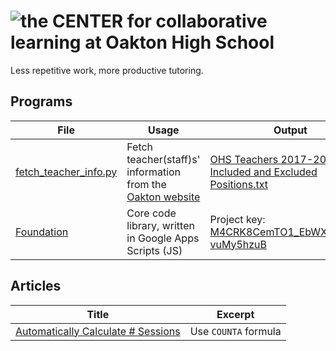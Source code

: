 # ![the CENTER for collaborative learning at Oakton High School](https://ohsthecenter.files.wordpress.com/2015/09/cropped-the-center-full-world.png)

Less repetitive work, more productive tutoring.

## Programs

|File|Usage|Output|
|--|--|--|
|[fetch_teacher_info.py](./fetch_teacher_info.py)|Fetch teacher(staff)s' information from the [Oakton website](https://oaktonhs.fcps.edu/staff-directory)|[OHS Teachers 2017-2018.xls](./generated/OHS%20Teachers%202017-2018.xls),<br />[Included and Excluded Positions.txt](./generated/Included%20and%20Excluded%20Positions.txt)|
|[Foundation](./Foundation/)|Core code library, written in Google Apps Scripts (JS)|Project key: [M4CRK8CemTO1_EbWXMl50Xo-vuMy5hzuB](https://script.google.com/d/1Oobgr_kkxPpieqFo7jP9mQVJrPe2ZIoORb-mPlxkhxkTaEcu3tYQnPjU/edit)|

## Articles

|Title|Excerpt|
|--|--|
|[Automatically Calculate # Sessions](./articles/auto-session-count.md)|Use `COUNTA` formula|
